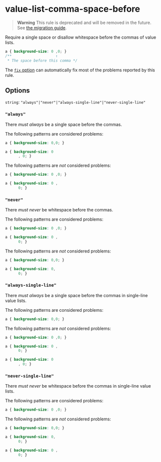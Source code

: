# value-list-comma-space-before  
  
> **Warning** This rule is deprecated and will be removed in the future. See [the migration guide](../../../docs/migration-guide/to-15.md).  
  
Require a single space or disallow whitespace before the commas of value lists.  
  
<!-- prettier-ignore -->  
```css  
a { background-size: 0 ,0; }  
/**                    ↑  
 * The space before this comma */  
```  
  
The [`fix` option](../../../docs/user-guide/options.md#fix) can automatically fix most of the problems reported by this rule.  
  
## Options  
  
`string`: `"always"|"never"|"always-single-line"|"never-single-line"`  
  
### `"always"`  
  
There _must always_ be a single space before the commas.  
  
The following patterns are considered problems:  
  
<!-- prettier-ignore -->  
```css  
a { background-size: 0,0; }  
```  
  
<!-- prettier-ignore -->  
```css  
a { background-size: 0  
      , 0; }  
```  
  
The following patterns are _not_ considered problems:  
  
<!-- prettier-ignore -->  
```css  
a { background-size: 0 ,0; }  
```  
  
<!-- prettier-ignore -->  
```css  
a { background-size: 0 ,  
      0; }  
```  
  
### `"never"`  
  
There _must never_ be whitespace before the commas.  
  
The following patterns are considered problems:  
  
<!-- prettier-ignore -->  
```css  
a { background-size: 0 ,0; }  
```  
  
<!-- prettier-ignore -->  
```css  
a { background-size: 0 ,  
      0; }  
```  
  
The following patterns are _not_ considered problems:  
  
<!-- prettier-ignore -->  
```css  
a { background-size: 0,0; }  
```  
  
<!-- prettier-ignore -->  
```css  
a { background-size: 0,  
      0; }  
```  
  
### `"always-single-line"`  
  
There _must always_ be a single space before the commas in single-line value lists.  
  
The following patterns are considered problems:  
  
<!-- prettier-ignore -->  
```css  
a { background-size: 0,0; }  
```  
  
The following patterns are _not_ considered problems:  
  
<!-- prettier-ignore -->  
```css  
a { background-size: 0 ,0; }  
```  
  
<!-- prettier-ignore -->  
```css  
a { background-size: 0 ,  
      0; }  
```  
  
<!-- prettier-ignore -->  
```css  
a { background-size: 0  
      , 0; }  
```  
  
### `"never-single-line"`  
  
There _must never_ be whitespace before the commas in single-line value lists.  
  
The following patterns are considered problems:  
  
<!-- prettier-ignore -->  
```css  
a { background-size: 0 ,0; }  
```  
  
The following patterns are _not_ considered problems:  
  
<!-- prettier-ignore -->  
```css  
a { background-size: 0,0; }  
```  
  
<!-- prettier-ignore -->  
```css  
a { background-size: 0,  
      0; }  
```  
  
<!-- prettier-ignore -->  
```css  
a { background-size: 0 ,  
      0; }  
```  
